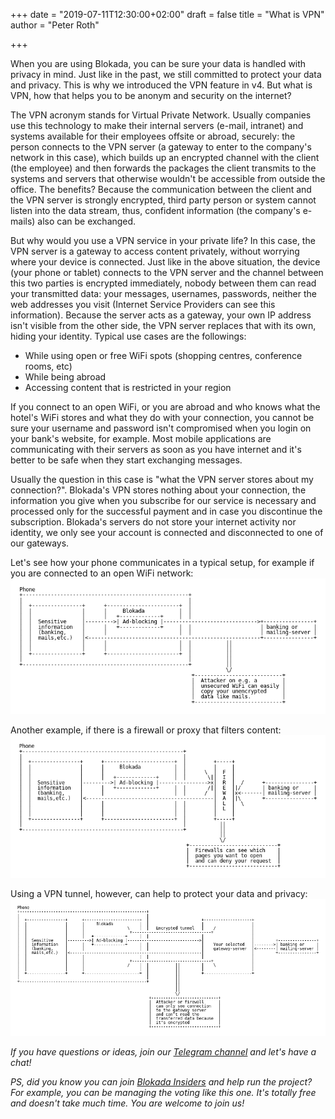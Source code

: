 +++
date = "2019-07-11T12:30:00+02:00"
draft = false
title = "What is VPN"
author = "Peter Roth"

+++

When you are using Blokada, you can be sure your data is handled with privacy in mind. Just like in the past, we still committed to protect your data and privacy. This is why we introduced the VPN feature in v4. But what is VPN, how that helps you to be anonym and security on the internet?

The VPN acronym stands for Virtual Private Network. Usually companies use this technology to make their internal servers (e-mail, intranet) and systems available for their employees offsite or abroad, securely: the person connects to the VPN server (a gateway to enter to the company's network in this case), which builds up an encrypted channel with the client (the employee) and then forwards the packages the client transmits to the systems and servers that otherwise wouldn't be accessible from outside the office. The benefits? Because the communication between the client and the VPN server is strongly encrypted, third party person or system cannot listen into the data stream, thus, confident information (the company's e-mails) also can be exchanged.

But why would you use a VPN service in your private life? In this case, the VPN server is a gateway to access content privately, without worrying where your device is connected. Just like in the above situation, the device (your phone or tablet) connects to the VPN server and the channel between this two parties is encrypted immediately, nobody between them can read your transmitted data: your messages, usernames, passwords, neither the web addresses you visit (Internet Service Providers can see this information). Because the server acts as a gateway, your own IP address isn't visible from the other side, the VPN server replaces that with its own, hiding your identity. Typical use cases are the followings:

- While using open or free WiFi spots (shopping centres, conference rooms, etc)
- While being abroad 
- Accessing content that is restricted in your region

If you connect to an open WiFi, or you are abroad and who knows what the hotel's WiFi stores and what they do with your connection, you cannot be sure your username and password isn't compromised when you login on your bank's website, for example. Most mobile applications are communicating with their servers as soon as you have internet and it's better to be safe when they start exchanging messages.

Usually the question in this case is "what the VPN server stores about my connection?". Blokada's VPN stores nothing about your connection, the information you give when you subscribe for our service is necessary and processed only for the successful payment and in case you discontinue the subscription. Blokada's servers do not store your internet activity nor identity, we only see your account is connected and disconnected to one of our gateways.

Let's see how your phone communicates in a typical setup, for example if you are connected to an open WiFi network:
![Without VPN](/img/VPN-illust-1.png)

Another example, if there is a firewall or proxy that filters content:
![Without VPN, with Firewall](/img/VPN-illust-2.png)

Using a VPN tunnel, however, can help to protect your data and privacy:
![With VPN](/img/VPN-illust-3.png)

*If you have questions or ideas, join our [Telegram channel](https://go.blokada.org/chat) and let's have a chat!*

*PS, did you know you can join [Blokada Insiders](http://go.blokada.org/blog_insiders) and help run the project? For example, you can be managing the voting like this one. It's totally free and doesn't take much time. You are welcome to join us!*
